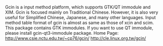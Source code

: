 Gcin is a input method platform, which supports GTK/QT immodule and XIM.
Gcin is focused mainly on Traditional Chinese. However, it is also very useful for Simplified Chinese, Japanese, and many other languages.
Input method table format of gcin is almost as same as those of xcin and scim.
This package contains GTK immodules. If you want to use QT immodule, please install gcin-qt3-immodule package.
Home Page: http://www.csie.nctu.edu.tw/~cp76/gcin/
http://cle.linux.org.tw/gcin/





